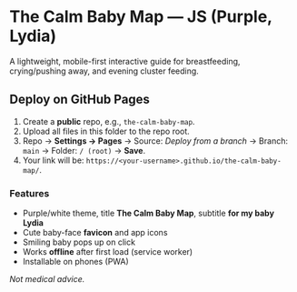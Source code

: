 # The Calm Baby Map — JS (Purple, Lydia)

A lightweight, mobile-first interactive guide for breastfeeding, crying/pushing away, and evening cluster feeding.

## Deploy on GitHub Pages
1. Create a **public** repo, e.g., `the-calm-baby-map`.
2. Upload all files in this folder to the repo root.
3. Repo → **Settings → Pages** → Source: *Deploy from a branch* → Branch: `main` → Folder: `/ (root)` → **Save**.
4. Your link will be: `https://<your-username>.github.io/the-calm-baby-map/`.

### Features
- Purple/white theme, title **The Calm Baby Map**, subtitle **for my baby Lydia**
- Cute baby-face **favicon** and app icons
- Smiling baby pops up on click
- Works **offline** after first load (service worker)
- Installable on phones (PWA)

*Not medical advice.*
